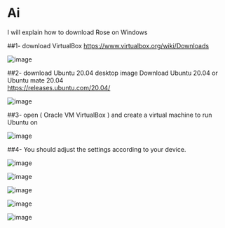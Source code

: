 # Ai


I will explain how to download Rose on Windows

##1- download VirtualBox 
https://www.virtualbox.org/wiki/Downloads 

![image](https://github.com/user-attachments/assets/141d2441-9451-4234-be10-3c973c019198)




##2- download Ubuntu 20.04 desktop image
Download Ubuntu 20.04 or Ubuntu mate 20.04             
https://releases.ubuntu.com/20.04/


![image](https://github.com/user-attachments/assets/a8a0847b-2cc0-4c66-98bd-bb0ba37486f3)


##3- open ( Oracle VM VirtualBox )  and create a virtual machine to run Ubuntu on

![image](https://github.com/user-attachments/assets/0b4192b4-ab92-42eb-9d9a-acd0dc70cb39)


##4- You should adjust the settings according to your device.


![image](https://github.com/user-attachments/assets/07a6c53b-391a-496d-b505-eca1ab3e07d0)







![image](https://github.com/user-attachments/assets/e68fd009-b3eb-46b1-bb0f-0a4dca592f19)





![image](https://github.com/user-attachments/assets/1cea7d20-855f-4bd1-9107-0d3369c6e3ee)






![image](https://github.com/user-attachments/assets/444053af-22c0-48b6-a887-1dadb3506756)







![image](https://github.com/user-attachments/assets/088905ed-6b2d-48a4-956c-dafb6083cf67)






